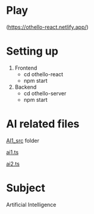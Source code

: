 # Play
(https://othello-react.netlify.app/)

# Setting up
1. Frontend
   - cd othello-react
   - npm start
2. Backend
   - cd othello-server
   - npm start

# AI related files
[AI1_src](https://github.com/phetdekde/othello/tree/main/othello-react/src/components/game/AI1_src) folder

[ai1.ts](https://github.com/phetdekde/othello/blob/main/othello-react/src/components/game/ai1.ts)

[ai2.ts](https://github.com/phetdekde/othello/blob/main/othello-react/src/components/game/ai2.ts)

# Subject
Artificial Intelligence
